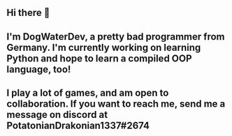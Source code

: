 ## Hi there 👋

## I'm DogWaterDev, a pretty bad programmer from Germany. I'm currently working on learning Python and hope to learn a compiled OOP language, too!
## I play a lot of games, and am open to collaboration. If you want to reach me, send me a message on discord at PotatonianDrakonian1337#2674


<!--
**DogWaterDev/DogWaterDev** is a ✨ _special_ ✨ repository because its `README.md` (this file) appears on your GitHub profile.

Here are some ideas to get you started:

- 🔭 I’m currently working on ...
- 🌱 I’m currently learning ...
- 👯 I’m looking to collaborate on ...
- 🤔 I’m looking for help with ...
- 💬 Ask me about ...
- 📫 How to reach me: ...
- 😄 Pronouns: ...
- ⚡ Fun fact: ...
-->
